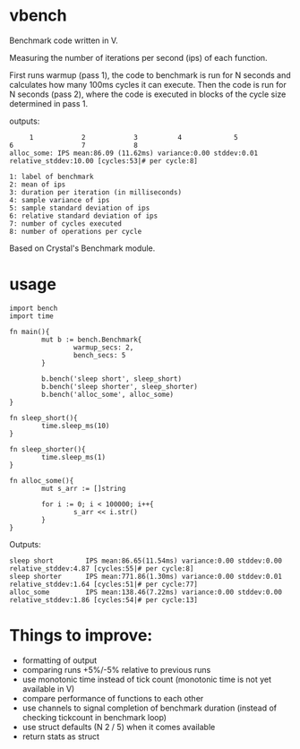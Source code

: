 # vbench
Benchmark code written in V.

Measuring the number of iterations per second (ips) of each function.


First runs warmup (pass 1), the code to benchmark is run for N seconds and calculates how many 100ms cycles it can execute.
Then the code is run for N seconds (pass 2), where the code is executed in blocks of the cycle size determined in pass 1. 

outputs:

```
     1            2            3          4             5                6                 7            8
alloc_some: IPS mean:86.09 (11.62ms) variance:0.00 stddev:0.01 relative_stddev:10.00 [cycles:53|# per cycle:8]

1: label of benchmark
2: mean of ips
3: duration per iteration (in milliseconds)
4: sample variance of ips
5: sample standard deviation of ips
6: relative standard deviation of ips
7: number of cycles executed
8: number of operations per cycle
```

Based on Crystal's Benchmark module.

# usage
```
import bench
import time

fn main(){
        mut b := bench.Benchmark{
                warmup_secs: 2,
                bench_secs: 5
        }
        
        b.bench('sleep short', sleep_short)    
        b.bench('sleep shorter', sleep_shorter)   
        b.bench('alloc_some', alloc_some)   
}

fn sleep_short(){
        time.sleep_ms(10)
}

fn sleep_shorter(){
        time.sleep_ms(1)
}

fn alloc_some(){
        mut s_arr := []string

        for i := 0; i < 100000; i++{
                s_arr << i.str()
        }
}
```
Outputs:
```
sleep short        IPS mean:86.65(11.54ms) variance:0.00 stddev:0.00 relative_stddev:4.87 [cycles:55|# per cycle:8]
sleep shorter      IPS mean:771.86(1.30ms) variance:0.00 stddev:0.01 relative_stddev:1.64 [cycles:51|# per cycle:77]
alloc_some         IPS mean:138.46(7.22ms) variance:0.00 stddev:0.00 relative_stddev:1.86 [cycles:54|# per cycle:13]
```

# Things to improve:
 - formatting of output
 - comparing runs +5%/-5% relative to previous runs
 - use monotonic time instead of tick count (monotonic time is not yet available in V)
 - compare performance of functions to each other
 - use channels to signal completion of benchmark duration (instead of checking tickcount in benchmark loop)
 - use struct defaults (N 2 / 5) when it comes available
 - return stats as struct
